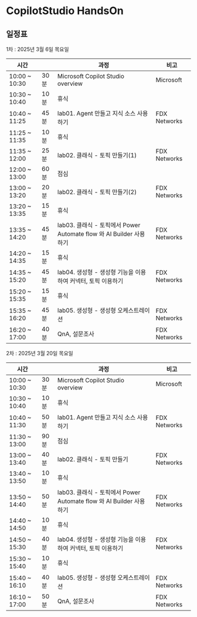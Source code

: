  # CopilotStudio HandsOn

## 일정표
  1차 : 2025년 3월 6일 목요일 </br>

|시간||과정|비고|
|--|--|--|--|
|10:00 ~ 10:30 | 30분 | Microsoft Copilot Studio overview | Microsoft |
|10:30 ~ 10:40 | 10분 | 휴식 | |
|10:40 ~ 11:25 | 45분 | lab01. Agent 만들고 지식 소스 사용하기 | FDX Networks |
|11:25 ~ 11:35 | 10분 | 휴식 | |
|11:35 ~ 12:00 | 25분 | lab02. 클래식 - 토픽 만들기(1) | FDX Networks |
|12:00 ~ 13:00 | 60분 | 점심 | |
|13:00 ~ 13:20 | 20분 | lab02. 클래식 - 토픽 만들기(2) | FDX Networks |
|13:20 ~ 13:35 | 15분 | 휴식 | | 
|13:35 ~ 14:20 | 45분 | lab03. 클래식 - 토픽에서 Power Automate flow 와 AI Builder 사용하기 |FDX Networks | 
|14:20 ~ 14:35 | 15분 | 휴식 | | 
|14:35 ~ 15:20 | 45분 | lab04. 생성형 - 생성형 기능을 이용하여 커넥터, 토픽 이용하기 |FDX Networks | 
|15:20 ~ 15:35 | 15분 | 휴식 | | 
|15:35 ~ 16:20 | 45분 | lab05. 생성형 - 생성형 오케스트레이션 |FDX Networks | 
|16:20 ~ 17:00 | 40분 | QnA, 설문조사|FDX Networks | 

  2차 : 2025년 3월 20일 목요일

|시간||과정|비고|
|--|--|--|--|
|10:00 ~ 10:30 | 30분 | Microsoft Copilot Studio overview | Microsoft |
|10:30 ~ 10:40 | 10분 | 휴식 | |
|10:40 ~ 11:30 | 50분 | lab01. Agent 만들고 지식 소스 사용하기 | FDX Networks |
|11:30 ~ 13:00 | 90분 | 점심 | |
|13:00 ~ 13:40 | 40분 | lab02. 클래식 - 토픽 만들기 | FDX Networks |
|13:40 ~ 13:50 | 10분 | 휴식 | |
|13:50 ~ 14:40 | 50분 | lab03. 클래식 - 토픽에서 Power Automate flow 와 AI Builder 사용하기 | FDX Networks |
|14:40 ~ 14:50 | 10분 | 휴식 | | 
|14:50 ~ 15:30 | 40분 | lab04. 생성형 - 생성형 기능을 이용하여 커넥터, 토픽 이용하기 | FDX Networks | 
|15:30 ~ 15:40 | 10분 | 휴식 | | 
|15:40 ~ 16:10 | 40분 | lab05. 생성형 - 생성형 오케스트레이션 | FDX Networks | 
|16:10 ~ 17:00 | 50분 | QnA, 설문조사 | FDX Networks | 
